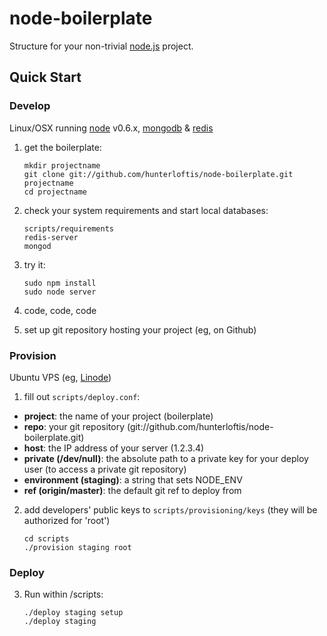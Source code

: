 # node-boilerplate
      
Structure for your non-trivial [node.js](http://nodejs.org) project.

## Quick Start

### Develop

Linux/OSX running [node](http://nodejs.org) v0.6.x, [mongodb](http://mongodb.org) & [redis](http://redis.io)

1. get the boilerplate:

    ```shell
    mkdir projectname
    git clone git://github.com/hunterloftis/node-boilerplate.git projectname
    cd projectname
    ```

2. check your system requirements and start local databases:

    ```shell
    scripts/requirements
    redis-server
    mongod
    ```

3. try it:

    ```shell
    sudo npm install
    sudo node server
    ```

4. code, code, code
5. set up git repository hosting your project (eg, on Github)

### Provision
  
Ubuntu VPS (eg, [Linode](http://linode.com))

1. fill out `scripts/deploy.conf`:
    
  - **project**: the name of your project (boilerplate)
  - **repo**: your git repository (git://github.com/hunterloftis/node-boilerplate.git)
  - **host**: the IP address of your server (1.2.3.4)
  - **private (/dev/null)**: the absolute path to a private key for your deploy user (to access a private git repository)
  - **environment (staging)**: a string that sets NODE_ENV
  - **ref (origin/master)**: the default git ref to deploy from
  
2. add developers' public keys to `scripts/provisioning/keys` (they will be authorized for 'root')
  
    ```
    cd scripts
    ./provision staging root
    ```

### Deploy
  
3. Run within /scripts:

    ```
    ./deploy staging setup
    ./deploy staging
    ```